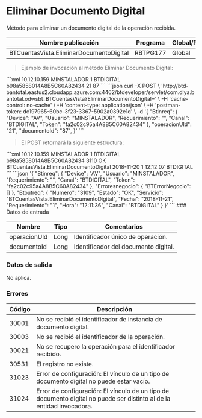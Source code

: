 # Eliminar Documento Digital 

Método para eliminar un documento digital de la operación recibida. 

Nombre publicación | Programa | Global/País 
--------- | ----------- | ----------- 
BTCuentasVista.EliminarDocumentoDigital | RBTPG177 | Global 

> Ejemplo de invocación al método Eliminar Documento Digital: 

<code-group> 
<code-block title="XML" active> 
```xml 
<soapenv:Envelope xmlns:soapenv="http://schemas.xmlsoap.org/soap/envelope/" xmlns:bts="http://uy.com.dlya.bantotal/BTSOA/"> 
   <soapenv:Header/> 
   <soapenv:Body> 
      <bts:BTCuentasVista.EliminarDocumentoDigital> 
         <bts:Btinreq> 
		  <bts:Device>10.12.10.159</bts:Device> 
            <bts:Usuario>MINSTALADOR</bts:Usuario> 
            <bts:Requerimiento>1</bts:Requerimiento> 
            <bts:Canal>BTDIGITAL</bts:Canal> 
            <bts:Token>b98a5858014A8B5C60A82434</bts:Token> 
         </bts:Btinreq> 
         <bts:operacionUId>21</bts:operacionUId> 
         <bts:documentoId>87</bts:documentoId> 
      </bts:BTCuentasVista.EliminarDocumentoDigital> 
   </soapenv:Body> 
</soapenv:Envelope> 
``` 
</code-block> 

<code-block title="JSON"> 
```json 
curl -X POST \ 
  'http://btd-bantotal.eastus2.cloudapp.azure.com:4462/btdeveloper/servlet/com.dlya.bantotal.odwsbt_BTCuentasVista?EliminarDocumentoDigital=' \ 
  -H 'cache-control: no-cache' \ 
  -H 'content-type: application/json' \ 
  -H 'postman-token: dc197965-60bc-3f23-3367-5902a0392e1d' \ 
  -d '{ 
	"Btinreq": { 
		"Device": "AV", 
		"Usuario": "MINSTALADOR", 
		"Requerimiento": "", 
		"Canal": "BTDIGITAL", 
		"Token": "fa2c02c95a4A8B5C60A82434" 
	}, 
	"operacionUId": "21", 
	"documentoId": "87", 
}' 
``` 
</code-block> 
</code-group> 

> El POST retornará la siguiente estructura: 

<code-group> 
<code-block title="XML" active> 
```xml 
<SOAP-ENV:Envelope xmlns:SOAP-ENV="http://schemas.xmlsoap.org/soap/envelope/" xmlns:xsd="http://www.w3.org/2001/XMLSchema" xmlns:SOAP-ENC="http://schemas.xmlsoap.org/soap/encoding/" xmlns:xsi="http://www.w3.org/2001/XMLSchema-instance"> 
   <SOAP-ENV:Body> 
      <BTCuentasVista.EliminarDocumentoDigitalResponse xmlns="http://uy.com.dlya.bantotal/BTSOA/"> 
         <Btinreq> 
		    <bts:Device>10.12.10.159</bts:Device> 
            <bts:Usuario>MINSTALADOR</bts:Usuario> 
            <bts:Requerimiento>1</bts:Requerimiento> 
            <bts:Canal>BTDIGITAL</bts:Canal> 
            <bts:Token>b98a5858014A8B5C60A82434</bts:Token> 
         </Btinreq> 
         <Erroresnegocio></Erroresnegocio> 
         <Btoutreq> 
            <Numero>3110</Numero> 
            <Estado>OK</Estado> 
            <Servicio>BTCuentasVista.EliminarDocumentoDigital</Servicio> 
            <Fecha>2018-11-20</Fecha> 
            <Requerimiento>1</Requerimiento> 
            <Hora>12:12:07</Hora> 
            <Canal>BTDIGITAL</Canal> 
         </Btoutreq> 
      </BTCuentasVista.EliminarDocumentoDigitalResponse> 
   </SOAP-ENV:Body> 
</SOAP-ENV:Envelope> 
``` 
</code-block> 

<code-block title="JSON"> 
```json 
'{ 
	"Btinreq": { 
		"Device": "AV", 
		"Usuario": "MINSTALADOR", 
		"Requerimiento": "", 
		"Canal": "BTDIGITAL", 
		"Token": "fa2c02c95a4A8B5C60A82434" 
	}, 
    "Erroresnegocio": { 
        "BTErrorNegocio": [] 
    }, 
    "Btoutreq": { 
        "Numero": "3109", 
        "Estado": "OK", 
        "Servicio": "BTCuentasVista.EliminarDocumentoDigital", 
        "Fecha": "2018-11-21", 
        "Requerimiento": "1", 
        "Hora": "12:11:36", 
        "Canal": "BTDIGITAL" 
    } 
}' 
``` 
</code-block> 
</code-group>   
### Datos de entrada 

Nombre | Tipo | Comentarios 
--------- | ----------- | ----------- 
operacionUId | Long | Identificador único de operación. 
documentoId | Long | Identificador del documento digital. 

### Datos de salida 

No aplica. 

### Errores 

Código | Descripción 
--------- | ----------- 
30001 | No se recibió el identificador de instancia de documento digital. 
30003 | No se recibió el identificador de la operación. 
30021 | No se recupero la operación para el identificador recibido. 
30531 | El registro no existe. 
31023 | Error de configuración: El vínculo de un tipo de documento digital no puede estar vacío. 
31024 | Error de configuración: El vínculo de un tipo de documento digital no puede ser distinto al de la entidad invocadora. 

 
